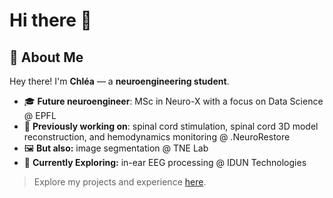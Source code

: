 # Hi there 👋

## 🌟 About Me

Hey there! I'm **Chléa** — a **neuroengineering student**.

- 🎓 **Future neuroengineer**: MSc in Neuro-X with a focus on Data Science @ EPFL
- 🦿 **Previously working on**: spinal cord stimulation, spinal cord 3D model reconstruction, and hemodynamics monitoring @ .NeuroRestore
- 🖼️ **But also:** image segmentation @ TNE Lab
- 🚀 **Currently Exploring:** in-ear EEG processing @ IDUN Technologies

> Explore my projects and experience [here](#).

<!--
## 📫 How to Reach Me

If you want to collaborate, discuss ideas, or just say hi, feel free to reach out:

- **Website/Portfolio:** [My Website](#)
- **LinkedIn:** [My LinkedIn](#)
- **Email:** [Your Email](#)



**chlea-schiff/chlea-schiff** is a ✨ _special_ ✨ repository because its `README.md` (this file) appears on your GitHub profile.

Here are some ideas to get you started:

- 🔭 I’m currently working on ...
- 🌱 I’m currently learning ...
- 👯 I’m looking to collaborate on ...
- 🤔 I’m looking for help with ...
- 💬 Ask me about ...
- 📫 How to reach me: ...
- 😄 Pronouns: ...
- ⚡ Fun fact: ...
-->
